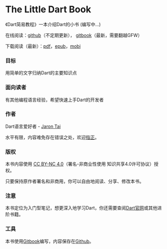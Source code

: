 # The Little Dart Book

《Dart简易教程》一本介绍Dart的小书 \(编写中...\)

在线阅读：[github](https://jarontai.github.io/the-little-dart-book/)（不定期更新）， [gitbook](https://www.gitbook.com/read/book/jarontai/the-little-dart-book)（最新，需要翻越GFW）

下载阅读（最新）：[pdf](https://www.gitbook.com/download/pdf/book/jarontai/the-little-dart-book)，[epub](https://www.gitbook.com/download/epub/book/jarontai/the-little-dart-book)，[mobi](https://www.gitbook.com/download/mobi/book/jarontai/the-little-dart-book)

### 目标

用简单的文字归纳Dart的主要知识点

### 面向读者

有其他编程语言经验，希望快速上手Dart的开发者

### 作者

Dart语言爱好者 - [Jaron Tai](https://github.com/jarontai)

水平有限，内容难免存在错误之处，欢迎[指正](https://github.com/jarontai/the-little-dart-book/issues/new)。

### 版权

本书内容使用 [CC BY-NC 4.0](http://creativecommons.org/licenses/by-nc/4.0/)（署名-非商业性使用 知识共享4.0许可协议）授权。

只要保持原作者署名和非商用，你可以自由地阅读、分享、修改本书。

### 注意

本书定位为入门型笔记，想更深入地学习Dart，你还需要查阅[Dart官网](https://www.dartlang.org/)或其他进阶书籍。

### 工具

本书使用[Gitbook](https://www.gitbook.com/)编写，内容保存在[Github](https://github.com/jarontai/the-little-dart-book)。

